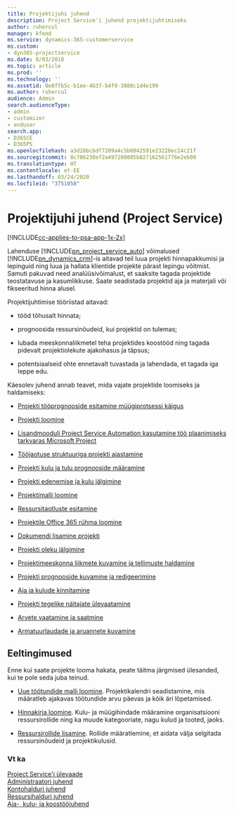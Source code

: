 ```yaml
---
title: Projektijuhi juhend
description: Project Service'i juhend projektijuhtimiseks
author: ruhercul
manager: kfend
ms.service: dynamics-365-customerservice
ms.custom:
- dyn365-projectservice
ms.date: 8/03/2018
ms.topic: article
ms.prod: ''
ms.technology: ''
ms.assetid: 0e8ffb5c-b1ee-4b37-b4f0-3888c1d4e199
ms.author: ruhercul
audience: Admin
search.audienceType:
- admin
- customizer
- enduser
search.app:
- D365CE
- D365PS
ms.openlocfilehash: a3d28bcbdf7209a4c5b6042591e23220ec24c21f
ms.sourcegitcommit: 8c786230ef2a497280885b827162561776e2eb00
ms.translationtype: HT
ms.contentlocale: et-EE
ms.lasthandoff: 03/24/2020
ms.locfileid: "3751050"
---
```

# <a name="project-manager-guide-project-service"></a>Projektijuhi juhend (Project Service)

[!INCLUDE[cc-applies-to-psa-app-1x-2x](../includes/cc-applies-to-psa-app-1x-2x.md)]

Lahenduse [!INCLUDE[pn_project_service_auto](../includes/pn-project-service-auto.md)] võimalused  [!INCLUDE[pn_dynamics_crm](../includes/pn-dynamics-crm.md)]-is aitavad teil luua projekti hinnapakkumisi ja lepinguid ning luua ja hallata klientide projekte pärast lepingu võitmist. Samuti pakuvad need analüüsivõimalust, et saaksite tagada projektide teostatavuse ja kasumlikkuse. Saate seadistada projektid aja ja materjali või fikseeritud hinna alusel.  
  
 Projektijuhtimise tööriistad aitavad:  
  
-   tööd tõhusalt hinnata;  
  
-   prognoosida ressursinõudeid, kui projektid on tulemas;  
  
-   lubada meeskonnaliikmetel teha projektides koostööd ning tagada pidevalt projektiolekute ajakohasus ja täpsus;  
  
-   potentsiaalseid ohte ennetavalt tuvastada ja lahendada, et tagada iga leppe edu.  
  
Käesolev juhend annab teavet, mida vajate projektide loomiseks ja haldamiseks:  
  
-   [Projekti tööprognooside esitamine müügiprotsessi käigus](../project-service/provide-estimates-project-during-sales-process.md)  
  
-   [Projekti loomine](../project-service/create-project.md)  
  
-   [Lisandmooduli Project Service Automation kasutamine töö plaanimiseks tarkvaras Microsoft Project](../project-service/add-plan-work-microsoft-project.md)  
  
-   [Tööjaotuse struktuuriga projekti ajastamine](../project-service/schedule-project-work-breakdown-structure.md)  
  
-   [Projekti kulu ja tulu prognooside määramine](../project-service/determine-project-cost-revenue-estimates.md)  
  
-   [Projekti edenemise ja kulu jälgimine](../project-service/track-project-progress-cost.md)  
  
-   [Projektimalli loomine](../project-service/create-project-template.md)  
  
-   [Ressursitaotluste esitamine](../project-service/submit-resource-requests.md)  
  
-   [Projektile Office 365 rühma loomine](../project-service/create-office-365-group-project.md)  
  
-   [Dokumendi lisamine projekti](../project-service/add-documents-project.md)  
  
-   [Projekti oleku jälgimine](../project-service/track-project-status.md)  
  
-   [Projektimeeskonna liikmete kuvamine ja tellimuste haldamine](../project-service/view-project-team-members-manage-bookings.md)  
  
-   [Projekti prognooside kuvamine ja redigeerimine](../project-service/view-edit-project-estimates.md)  
  
-   [Aja ja kulude kinnitamine](../project-service/approve-time-expenses.md)  
  
-   [Projekti tegelike näitajate ülevaatamine](../project-service/review-project-actuals.md)  
  
-   [Arvete vaatamine ja saatmine](../project-service/view-send-invoices.md)  
  
-   [Armatuurlaudade ja aruannete kuvamine](../project-service/view-dashboards-reports.md)  
  
## <a name="prerequisites"></a>Eeltingimused  
 Enne kui saate projekte looma hakata, peate täitma järgmised ülesanded, kui te pole seda juba teinud.  
  
-   [Uue töötundide malli loomine](../project-service/create-work-hours-template.md). Projektikalendri seadistamine, mis määratleb ajakavas töötundide arvu päevas ja kõik äri lõpetamised.  
  
-   [Hinnakirja loomine](../project-service/create-price-list.md). Kulu- ja müügihindade määramine organisatsiooni ressursirollide ning ka muude kategooriate, nagu kulud ja tooted, jaoks.  
  
-   [Ressursirollide lisamine](../project-service/add-resource-roles.md). Rollide määratlemine, et aidata välja selgitada ressursinõudeid ja projektikulusid.  
  
### <a name="see-also"></a>Vt ka  
 [Project Service'i ülevaade](../project-service/overview.md)   
 [Administraatori juhend](../project-service/admin-guide.md)   
 [Kontohalduri juhend](../project-service/account-manager-guide.md)   
 [Ressursihalduri juhend](../project-service/resource-manager-guide.md)   
 [Aja-, kulu- ja koostööjuhend](../project-service/time-expense-collaboration-guide.md)

